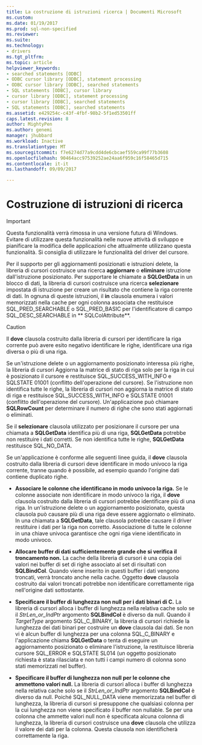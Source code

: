```yaml
---
title: La costruzione di istruzioni ricerca | Documenti Microsoft
ms.custom: 
ms.date: 01/19/2017
ms.prod: sql-non-specified
ms.reviewer: 
ms.suite: 
ms.technology:
- drivers
ms.tgt_pltfrm: 
ms.topic: article
helpviewer_keywords:
- searched statements [ODBC]
- ODBC cursor library [ODBC], statement processing
- ODBC cursor library [ODBC], searched statements
- SQL statements [ODBC], cursor library
- cursor library [ODBC], statement processing
- cursor library [ODBC], searched statements
- SQL statements [ODBC], searched statements
ms.assetid: e429254c-c43f-4fbf-98b2-5f1ed53501ff
caps.latest.revision: 8
author: MightyPen
ms.author: genemi
manager: jhubbard
ms.workload: Inactive
ms.translationtype: MT
ms.sourcegitcommit: f7e6274d77a9cdd4de6cbcaef559ca99f77b3608
ms.openlocfilehash: 90464acc97539252ae24aa6f959c16f58465d715
ms.contentlocale: it-it
ms.lasthandoff: 09/09/2017

---
```

# <a name="constructing-searched-statements"></a>Costruzione di istruzioni di ricerca
> [!IMPORTANT]  
>  Questa funzionalità verrà rimossa in una versione futura di Windows. Evitare di utilizzare questa funzionalità nelle nuove attività di sviluppo e pianificare la modifica delle applicazioni che attualmente utilizzano questa funzionalità. Si consiglia di utilizzare le funzionalità del driver del cursore.  
  
 Per il supporto per gli aggiornamenti posizionati e istruzioni delete, la libreria di cursori costruisce una ricerca **aggiornare** o **eliminare** istruzione dall'istruzione posizionato. Per supportare le chiamate a **SQLGetData** in un blocco di dati, la libreria di cursori costruisce una ricerca **selezionare** impostata di istruzione per creare un risultato che contiene la riga corrente di dati. In ognuna di queste istruzioni, il **in** clausola enumera i valori memorizzati nella cache per ogni colonna associata che restituisce SQL_PRED_SEARCHABLE o SQL_PRED_BASIC per l'identificatore di campo SQL_DESC_SEARCHABLE in ** SQLColAttribute**.  
  
> [!CAUTION]  
>  Il **dove** clausola costruito dalla libreria di cursori per identificare la riga corrente può avere esito negativo identificare le righe, identificare una riga diversa o più di una riga.  
  
 Se un'istruzione delete o un aggiornamento posizionato interessa più righe, la libreria di cursori Aggiorna la matrice di stato di riga solo per la riga in cui è posizionato il cursore e restituisce SQL_SUCCESS_WITH_INFO e SQLSTATE 01001 (conflitto dell'operazione del cursore). Se l'istruzione non identifica tutte le righe, la libreria di cursori non aggiorna la matrice di stato di riga e restituisce SQL_SUCCESS_WITH_INFO e SQLSTATE 01001 (conflitto dell'operazione del cursore). Un'applicazione può chiamare **SQLRowCount** per determinare il numero di righe che sono stati aggiornati o eliminati.  
  
 Se il **selezionare** clausola utilizzato per posizionare il cursore per una chiamata a **SQLGetData** identifica più di una riga, **SQLGetData** potrebbe non restituire i dati corretti. Se non identifica tutte le righe, **SQLGetData** restituisce SQL_NO_DATA.  
  
 Se un'applicazione è conforme alle seguenti linee guida, il **dove** clausola costruito dalla libreria di cursori deve identificare in modo univoco la riga corrente, tranne quando è possibile, ad esempio quando l'origine dati contiene duplicato righe.  
  
-   **Associare le colonne che identificano in modo univoco la riga.** Se le colonne associate non identificare in modo univoco la riga, il **dove** clausola costruito dalla libreria di cursori potrebbe identificare più di una riga. In un'istruzione delete o un aggiornamento posizionato, questa clausola può causare più di una riga deve essere aggiornato o eliminato. In una chiamata a **SQLGetData**, tale clausola potrebbe causare il driver restituire i dati per la riga non corretto. Associazione di tutte le colonne in una chiave univoca garantisce che ogni riga viene identificato in modo univoco.  
  
-   **Allocare buffer di dati sufficientemente grande che si verifica il troncamento non.** La cache della libreria di cursori è una copia dei valori nei buffer di set di righe associato al set di risultati con **SQLBindCol**. Quando viene inserito in questi buffer i dati vengono troncati, verrà troncato anche nella cache. Oggetto **dove** clausola costruito dai valori troncati potrebbe non identificare correttamente riga nell'origine dati sottostante.  
  
-   **Specificare il buffer di lunghezza non null per i dati binari di C.** La libreria di cursori alloca i buffer di lunghezza nella relativa cache solo se il *StrLen_or_IndPtr* argomento **SQLBindCol** è diverso da null. Quando il *TargetType* argomento SQL_C_BINARY, la libreria di cursori richiede la lunghezza dei dati binari per costruire un **dove** clausola dai dati. Se non vi è alcun buffer di lunghezza per una colonna SQL_C_BINARY e l'applicazione chiama **SQLGetData** o tenta di eseguire un aggiornamento posizionato o eliminare l'istruzione, la restituisce libreria cursore SQL_ERROR e SQLSTATE SL014 (un oggetto posizionato richiesta è stata rilasciata e non tutti i campi numero di colonna sono stati memorizzati nel buffer).  
  
-   **Specificare il buffer di lunghezza non null per le colonne che ammettono valori null.** La libreria di cursori alloca i buffer di lunghezza nella relativa cache solo se il *StrLen_or_IndPtr* argomento **SQLBindCol** è diverso da null. Poiché SQL_NULL_DATA viene memorizzata nel buffer di lunghezza, la libreria di cursori si presuppone che qualsiasi colonna per la cui lunghezza non viene specificato il buffer non nullable. Se per una colonna che ammette valori null non è specificata alcuna colonna di lunghezza, la libreria di cursori costruisce una **dove** clausola che utilizza il valore dei dati per la colonna. Questa clausola non identificherà correttamente la riga.


